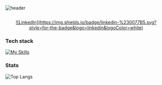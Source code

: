 ![header](https://capsule-render.vercel.app/api?type=transparent&height=50&section=header&text=Belen%20Yarde%20Buller&fontSize=40)

<p align="center">
  <!-- Typing SVG by DenverCoder1 - https://github.com/DenverCoder1/readme-typing-svg -->
<a href="https://github.com/DenverCoder1/readme-typing-svg">
<img src="https://readme-typing-svg.demolab.com/?lines=Full-stack%20web%20and%20app%20developer&font=Fira%20Code&center=true&width=440&height=45&color=#000000&vCenter=true&pause=1000&size=22" alt="" />
</a>
</p>

<p align="center">
<a href="https://www.linkedin.com/in/belenyardebuller/">
![LinkedIn](https://img.shields.io/badge/linkedin-%230077B5.svg?style=for-the-badge&logo=linkedin&logoColor=white)
</a>
</p>

### Tech stack
[![My Skills](https://skillicons.dev/icons?i=dart,flutter,nodejs,express,mongo,firebase,supabase)](https://skillicons.dev)

### Stats

![Top Langs](https://github-readme-stats.vercel.app/api/top-langs/?username=belenyb&layout=compact)
